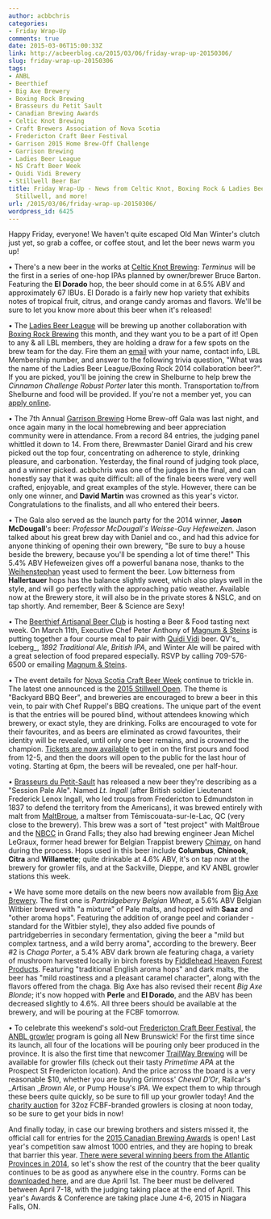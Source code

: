 ```yaml
---
author: acbbchris
categories:
- Friday Wrap-Up
comments: true
date: 2015-03-06T15:00:33Z
link: http://acbeerblog.ca/2015/03/06/friday-wrap-up-20150306/
slug: friday-wrap-up-20150306
tags:
- ANBL
- Beerthief
- Big Axe Brewery
- Boxing Rock Brewing
- Brasseurs du Petit Sault
- Canadian Brewing Awards
- Celtic Knot Brewing
- Craft Brewers Association of Nova Scotia
- Fredericton Craft Beer Festival
- Garrison 2015 Home Brew-Off Challenge
- Garrison Brewing
- Ladies Beer League
- NS Craft Beer Week
- Quidi Vidi Brewery
- Stillwell Beer Bar
title: Friday Wrap-Up - News from Celtic Knot, Boxing Rock & Ladies Beer League, Garrison,
  Stillwell, and more!
url: /2015/03/06/friday-wrap-up-20150306/
wordpress_id: 6425
---
```


Happy Friday, everyone! We haven't quite escaped Old Man Winter's clutch just yet, so grab a coffee, or coffee stout, and let the beer news warm you up!

• There's a new beer in the works at [Celtic Knot Brewing](https://www.facebook.com/CelticKnotBrewing): _Terminus_ will be the first in a series of one-hop IPAs planned by owner/brewer Bruce Barton. Featuring the **El Dorado** hop, the beer should come in at 6.5% ABV and approximately 67 IBUs. El Dorado is a fairly new hop variety that exhibits notes of tropical fruit, citrus, and orange candy aromas and flavors. We'll be sure to let you know more about this beer when it's released!

• The [Ladies Beer League](http://ladiesbeerleague.ca/) will be brewing up another collaboration with [Boxing Rock Brewing](http://www.boxingrock.ca/) this month, and they want you to be a part of it! Open to any & all LBL members, they are holding a draw for a few spots on the brew team for the day. Fire them an [email](mailto:LBLBRcontest@gmail.com) with your name, contact info, LBL Membership number, and answer to the following trivia question, "What was the name of the Ladies Beer League/Boxing Rock 2014 collaboration beer?". If you are picked, you'll be joining the crew in Shelburne to help brew the _Cinnamon Challenge Robust Porter_ later this month. Transportation to/from Shelburne and food will be provided. If you're not a member yet, you can [apply online](http://ladiesbeerleague.ca/?page_id=780).

• The 7th Annual [Garrison Brewing](http://www.garrisonbrewing.com/) Home Brew-off Gala was last night, and once again many in the local homebrewing and beer appreciation community were in attendance. From a record 84 entries, the judging panel whittled it down to 14. From there, Brewmaster Daniel Girard and his crew picked out the top four, concentrating on adherence to style, drinking pleasure, and carbonation. Yesterday, the final round of judging took place, and a winner picked. acbbchris was one of the judges in the final, and can honestly say that it was quite difficult: all of the finale beers were very well crafted, enjoyable, and great examples of the style. However, there can be only one winner, and **David Martin** was crowned as this year's victor. Congratulations to the finalists, and all who entered their beers.

• The Gala also served as the launch party for the 2014 winner, **Jason McDougall**'s beer: _Professor McDougall's Weisse-Guy Hefeweizen_. Jason talked about his great brew day with Daniel and co., and had this advice for anyone thinking of opening their own brewery, "Be sure to buy a house beside the brewery, because you'll be spending a lot of time there!" This 5.4% ABV Hefeweizen gives off a powerful banana nose, thanks to the [Weihenstephan](http://weihenstephaner.de/en/) yeast used to ferment the beer. Low bitterness from **Hallertauer** hops has the balance slightly sweet, which also plays well in the style, and will go perfectly with the approaching patio weather. Available now at the Brewery store, it will also be in the private stores & NSLC, and on tap shortly. And remember, Beer & Science are Sexy!

• The [Beerthief Artisanal Beer Club](http://www.beerthief.ca/) is hosting a Beer & Food tasting next week. On March 11th, Executive Chef Peter Anthony of [Magnum & Steins](http://www.magnumandsteins.ca/) is putting together a four course meal to pair with [Quidi Vidi](http://www.quidividibrewery.ca/) beer. QV's_ Iceberg_, _1892 Traditional Ale_, _British IPA_, and Winter Ale will be paired with a great selection of food prepared especially. RSVP by calling  709-576-6500 or emailing [Magnum & Steins](mailto:magnumandsteins@gmail.com).

• The event details for [Nova Scotia Craft Beer Week](http://nscraftbeer.ca/) continue to trickle in. The latest one announced is the [2015 Stillwell Open](http://blog.barstillwell.com/theopen/). The theme is "Backyard BBQ Beer", and breweries are encouraged to brew a beer in this vein, to pair with Chef Ruppel's BBQ creations. The unique part of the event is that the entries will be poured blind, without attendees knowing which brewery, or exact style, they are drinking. Folks are encouraged to vote for their favourites, and as beers are eliminated as crowd favourites, their identity will be revealed, until only one beer remains, and is crowned the champion. [Tickets are now available](https://www.eventbrite.ca/e/the-2015-stillwell-open-tickets-16000776754) to get in on the first pours and food from 12-5, and then the doors will open to the public for the last hour of voting. Starting at 6pm, the beers will be revealed, one per half-hour.

• [Brasseurs du Petit-Sault](http://brasseurspetitsault.com/) has released a new beer they're describing as a "Session Pale Ale". Named _Lt. Ingall_ (after British soldier Lieutenant Frederick Lenox Ingall, who led troups from Fredericton to Edmundston in 1837 to defend the territory from the Americans), it was brewed entirely with malt from [MaltBroue](http://www.maltbroue.com/en/), a maltser from Témiscouata-sur-le-Lac, QC (very close to the brewery). This brew was a sort of "test project" with MaltBroue and the [NBCC](http://www.nbcc.ca/) in Grand Falls; they also had brewing engineer Jean Michel LeGraux, former head brewer for Belgian Trappist brewery [Chimay](http://www.chimay.com/en/en.html?IDC=27), on hand during the process. Hops used in this beer include **Columbus**, **Chinook**, **Citra** and **Willamette**; quite drinkable at 4.6% ABV, it's on tap now at the brewery for growler fils, and at the Sackville, Dieppe, and KV ANBL growler stations this week.

• We have some more details on the new beers now available from [Big Axe Brewery](https://www.facebook.com/BigAxeBrewery). The first one is _Partridgeberry Belgian Wheat_, a 5.6% ABV Belgian Witbier brewed with "a mixture" of Pale malts, and hopped with **Saaz** and "other aroma hops". Featuring the addition of orange peel and coriander - standard for the Witbier style), they also added five pounds of partridgeberries in secondary fermentation, giving the beer a "mild but complex tartness, and a wild berry aroma", according to the brewery. Beer #2 is _Chaga Porter_, a 5.4% ABV dark brown ale featuring chaga, a variety of mushroom harvested locally in birch forests by [Fiddlehead Heaven Forest Products](https://www.facebook.com/pages/Fiddlehead-Heaven-Forest-Products/258606057564117). Featuring "traditional English aroma hops" and dark malts, the beer has "mild roastiness and a pleasant caramel character", along with the flavors offered from the chaga. Big Axe has also revised their recent _Big Axe Blonde_; it's now hopped with **Perle** and **El Dorado**, and the ABV has been decreased slightly to 4.6%. All three beers should be available at the brewery, and will be pouring at the FCBF tomorrow.

• To celebrate this weekend's sold-out [Fredericton Craft Beer Festival](http://www.frederictoncraftbeerfestival.com/), the [ANBL growler](http://www.nbliquor.com/documents/growler.pdf) program is going all New Brunswick! For the first time since its launch, all four of the locations will be pouring only beer produced in the province. It is also the first time that newcomer [TrailWay Brewing](http://trailwaybrewing.com/) will be available for growler fills (check out their tasty _Primetime APA_ at the Prospect St Fredericton location). And the price across the board is a very reasonable $10, whether you are buying Grimross' _Cheval D’Or_, Railcar's _Artisan __Brown Ale_, or Pump House's _IPA_. We expect them to whip through these beers quite quickly, so be sure to fill up your growler today! And the [charity auction](https://www.facebook.com/events/912301175471076/) for 32oz FCBF-branded growlers is closing at noon today, so be sure to get your bids in now!

And finally today, in case our brewing brothers and sisters missed it, the official call for entries for the [2015 Canadian Brewing Awards](http://www.canadianbrewingawards.com/) is open! Last year's competition saw almost 1000 entries, and they are hoping to break that barrier this year. [There were several winning beers from the Atlantic Provinces in 2014](http://acbeerblog.ca/2014/06/03/2014-cbas-wrap-up/), so let's show the rest of the country that the beer quality continues to be as good as anywhere else in the country. Forms can be [downloaded here](http://www.canadianbrewingawards.com/forms/), and are due April 1st. The beer must be delivered between April 7-18, with the judging taking place at the end of April. This year's Awards & Conference are taking place June 4-6, 2015 in Niagara Falls, ON.
